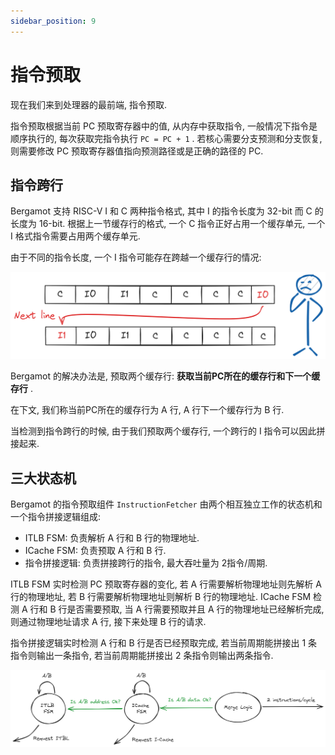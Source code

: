 ```yaml
---
sidebar_position: 9
---
```


# 指令预取

现在我们来到处理器的最前端, 指令预取.

指令预取根据当前 PC 预取寄存器中的值, 从内存中获取指令, 一般情况下指令是顺序执行的, 每次获取完指令执行 `PC = PC + 1` . 若核心需要分支预测和分支恢复, 则需要修改 PC 预取寄存器值指向预测路径或是正确的路径的 PC.

## 指令跨行

Bergamot 支持 RISC-V I 和 C 两种指令格式, 其中 I 的指令长度为 32-bit 而 C 的长度为 16-bit. 根据上一节缓存行的格式, 一个 C 指令正好占用一个缓存单元, 一个 I 格式指令需要占用两个缓存单元.

由于不同的指令长度, 一个 I 指令可能存在跨越一个缓存行的情况:

![Instr cross](./img/instr-cross.png)

Bergamot 的解决办法是, 预取两个缓存行: **获取当前PC所在的缓存行和下一个缓存行** .

在下文, 我们称当前PC所在的缓存行为 A 行, A 行下一个缓存行为 B 行.

当检测到指令跨行的时候, 由于我们预取两个缓存行, 一个跨行的 I 指令可以因此拼接起来.

## 三大状态机

Bergamot 的指令预取组件 `InstructionFetcher` 由两个相互独立工作的状态机和一个指令拼接逻辑组成:

- ITLB FSM: 负责解析 A 行和 B 行的物理地址.
- ICache FSM: 负责预取 A 行和 B 行.
- 指令拼接逻辑: 负责拼接跨行的指令, 最大吞吐量为 2指令/周期.

ITLB FSM 实时检测 PC 预取寄存器的变化, 若 A 行需要解析物理地址则先解析 A 行的物理地址, 若 B 行需要解析物理地址则解析 B 行的物理地址. ICache FSM 检测 A 行和 B 行是否需要预取, 当 A 行需要预取并且 A 行的物理地址已经解析完成, 则通过物理地址请求 A 行, 接下来处理 B 行的请求.

指令拼接逻辑实时检测 A 行和 B 行是否已经预取完成, 若当前周期能拼接出 1 条指令则输出一条指令, 若当前周期能拼接出 2 条指令则输出两条指令.

![Instr fetch](./img/instr-fetch.png)
